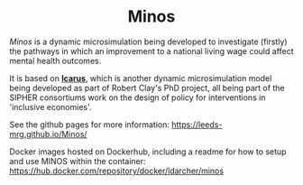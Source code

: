 <div align="center">
    <h1>Minos</h1>
</div>

*Minos* is a dynamic microsimulation being developed to investigate (firstly) the pathways in which an improvement to a national living wage could affect mental health outcomes. 

It is based on [**Icarus**](https://github.com/RobertClay/Icarus), which is another dynamic microsimulation model being developed as part of Robert Clay's PhD project, all being part of the SIPHER consortiums work on the design of policy for interventions in 'inclusive economies'.

See the github pages for more information: https://leeds-mrg.github.io/Minos/

Docker images hosted on Dockerhub, including a readme for how to setup and use MINOS within the container: https://hub.docker.com/repository/docker/ldarcher/minos
